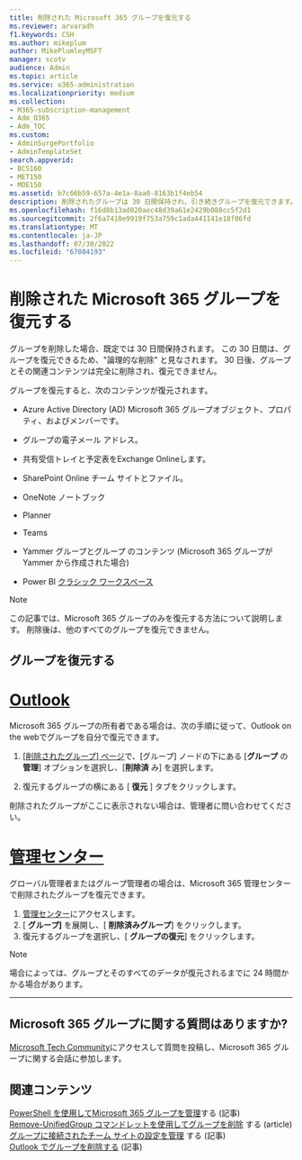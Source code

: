 ```yaml
---
title: 削除された Microsoft 365 グループを復元する
ms.reviewer: arvaradh
f1.keywords: CSH
ms.author: mikeplum
author: MikePlumleyMSFT
manager: scotv
audience: Admin
ms.topic: article
ms.service: o365-administration
ms.localizationpriority: medium
ms.collection:
- M365-subscription-management
- Adm_O365
- Adm_TOC
ms.custom:
- AdminSurgePortfolio
- AdminTemplateSet
search.appverid:
- BCS160
- MET150
- MOE150
ms.assetid: b7c66b59-657a-4e1a-8aa0-8163b1f4eb54
description: 削除されたグループは 30 日間保持され、引き続きグループを復元できます。 30 日後、グループとそのコンテンツは完全に削除されます。
ms.openlocfilehash: f16d8b13ad020aec48d39a61e2429b088cc5f2d1
ms.sourcegitcommit: 2f6a7410e9919f753a759c1ada441141e18f06fd
ms.translationtype: MT
ms.contentlocale: ja-JP
ms.lasthandoff: 07/30/2022
ms.locfileid: "67084193"
---
```

# <a name="restore-a-deleted-microsoft-365-group"></a>削除された Microsoft 365 グループを復元する

グループを削除した場合、既定では 30 日間保持されます。 この 30 日間は、グループを復元できるため、"論理的な削除" と見なされます。 30 日後、グループとその関連コンテンツは完全に削除され、復元できません。

グループを復元すると、次のコンテンツが復元されます。
  
- Azure Active Directory (AD) Microsoft 365 グループオブジェクト、プロパティ、およびメンバーです。
    
- グループの電子メール アドレス。
    
- 共有受信トレイと予定表をExchange Onlineします。
    
- SharePoint Online チーム サイトとファイル。
    
- OneNote ノートブック
    
- Planner
    
- Teams

- Yammer グループとグループ のコンテンツ (Microsoft 365 グループが Yammer から作成された場合)

- Power BI [クラシック ワークスペース](/power-bi/collaborate-share/service-create-workspaces)

> [!NOTE]
> この記事では、Microsoft 365 グループのみを復元する方法について説明します。 削除後は、他のすべてのグループを復元できません。

## <a name="restore-a-group"></a>グループを復元する

# <a name="outlook"></a>[Outlook](#tab/outlook)

Microsoft 365 グループの所有者である場合は、次の手順に従って、Outlook on the webでグループを自分で復元できます。

1. [[削除されたグループ] ページ](https://outlook.office.com/people/group/deleted)で、[グループ] ノードの下にある [**グループ** の **管理**] オプションを選択し、[**削除済** み] を選択します。

2. 復元するグループの横にある [ **復元** ] タブをクリックします。

削除されたグループがここに表示されない場合は、管理者に問い合わせてください。

# <a name="admin-center"></a>[管理センター](#tab/admin-center)

グローバル管理者またはグループ管理者の場合は、Microsoft 365 管理センターで削除されたグループを復元できます。

1. [管理センター](https://admin.microsoft.com)にアクセスします。
2. [ **グループ]** を展開し、[ **削除済みグループ**] をクリックします。
3. 復元するグループを選択し、[ **グループの復元**] をクリックします。

> [!NOTE]
> 場合によっては、グループとそのすべてのデータが復元されるまでに 24 時間かかる場合があります。 

---

## <a name="got-questions-about-microsoft-365-groups"></a>Microsoft 365 グループに関する質問はありますか?

[Microsoft Tech Community](https://techcommunity.microsoft.com/t5/Office-365-Groups/ct-p/Office365Groups)にアクセスして質問を投稿し、Microsoft 365 グループに関する会話に参加します。 
  
## <a name="related-content"></a>関連コンテンツ

[PowerShell を使用してMicrosoft 365 グループを管理](../../enterprise/manage-microsoft-365-groups-with-powershell.md)する (記事)\
[Remove-UnifiedGroup コマンドレットを使用してグループを削除](/powershell/module/exchange/remove-unifiedgroup) する (article)\
[グループに接続されたチーム サイトの設定を管理](https://support.microsoft.com/office/8376034d-d0c7-446e-9178-6ab51c58df42) する (記事)\
[Outlook でグループを削除する](https://support.microsoft.com/office/ca7f5a9e-ae4f-4cbe-a4bc-89c469d1726f) (記事)
